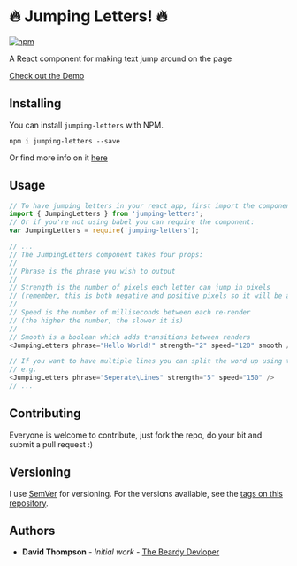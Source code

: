 # :fire: Jumping Letters! :fire:
[![npm](https://img.shields.io/npm/dt/awesome-badges.svg)](https://www.npmjs.org/package/jumping-letters)

A React component for making text jump around on the page

[Check out the Demo](https://ysdexlic.github.io/jumping-letters)

## Installing

You can install `jumping-letters` with NPM.

```
npm i jumping-letters --save
```

Or find more info on it [here](https://www.npmjs.com/package/jumping-letters)

## Usage

```js
// To have jumping letters in your react app, first import the component:
import { JumpingLetters } from 'jumping-letters';
// Or if you're not using babel you can require the component:
var JumpingLetters = require('jumping-letters');

// ...
// The JumpingLetters component takes four props:
//
// Phrase is the phrase you wish to output
//
// Strength is the number of pixels each letter can jump in pixels
// (remember, this is both negative and positive pixels so it will be able to jump 4 pixels)
//
// Speed is the number of milliseconds between each re-render
// (the higher the number, the slower it is)
//
// Smooth is a boolean which adds transitions between renders
<JumpingLetters phrase="Hello World!" strength="2" speed="120" smooth />

// If you want to have multiple lines you can split the word up using the "back slash" character ( \ )
// e.g.
<JumpingLetters phrase="Seperate\Lines" strength="5" speed="150" />
// ...
```

## Contributing

Everyone is welcome to contribute, just fork the repo, do your bit and submit a pull request :)

## Versioning

I use [SemVer](http://semver.org/) for versioning. For the versions available, see the [tags on this repository](https://github.com/ysdexlic/jumping-letters/tags).

## Authors

* **David Thompson** - *Initial work* - [The Beardy Devloper](https://thebeardydeveloper.com)
